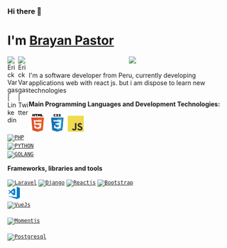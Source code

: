 <h3>Hi there 👋</h3>

# I'm [Brayan Pastor](https://brapastor.com)

<img align="right" src="https://media.giphy.com/media/OJdYlYasd5lI7JdI67/source.gif" width="230">

<a href="https://www.linkedin.com/in/brapastor/"><img align="left" alt="Erick Vargas | Linkedin" width="24px" title="Linkedin" alt="Linkedin" src="https://image.flaticon.com/icons/svg/174/174857.svg"></a>

<a href="https://twitter.com/grekodev"><img align="left" alt="Erick Vargas | Twitter" width="24px" title="Twitter" alt="Twitter" src="https://raw.githubusercontent.com/anuraghazra/anuraghazra/master/assets/twitter.svg"></a>
<br><br>
I'm a software developer from Peru, currently developing applications web with react js. but i am dispose to learn new technologies

**Main Programming Languages and Development Technologies:**

<code><a href="https://github.com/grekodev?tab=repositories&language=HTML"><img height="40" title="HTML5" alt="HTML5" src="https://raw.githubusercontent.com/github/explore/80688e429a7d4ef2fca1e82350fe8e3517d3494d/topics/html/html.png"></a></code>
<code><a href="https://github.com/grekodev?tab=repositories&language=CSS"><img height="40" title="CSS3" alt="CSS3" src="https://raw.githubusercontent.com/github/explore/80688e429a7d4ef2fca1e82350fe8e3517d3494d/topics/css/css.png"></a></code>
<code><a href="https://github.com/grekodev?tab=repositories&language=javascript"><img height="36" title="Javascript" alt="Javascript" src="https://raw.githubusercontent.com/github/explore/80688e429a7d4ef2fca1e82350fe8e3517d3494d/topics/javascript/javascript.png"></a></code>
<code>
<a href="https://github.com/grekodev?tab=repositories&language=php"><img height="36" title="PHP" alt="PHP" src="https://cdn.iconscout.com/icon/free/png-256/php-99-1175127.png"></a></code><code>
<a href="https://github.com/grekodev?tab=repositories&language=python"><img height="36" title="PYTHON" alt="PYTHON" src="https://icons.iconarchive.com/icons/papirus-team/papirus-apps/256/python-icon.png"></a></code><code>
<a href="https://github.com/grekodev?tab=repositories&language=go"><img height="36" title="GOLANG" alt="GOLANG" src="https://i2.wp.com/codematter.net/wp-content/uploads/2018/09/golang_icon.png?fit=256%2C256&ssl=1"></a></code>

**Frameworks, libraries and tools**

<code><a href="https://laravel.com/"><img height="28" title="Laravel" alt="Laravel" src="https://search4web.com/wp-content/uploads/2019/10/laravel_icon256.png"></a></code>
<code><a href="https://www.djangoproject.com/"><img height="28" title="Django" alt="Django" src="https://cdn.iconscout.com/icon/free/png-128/django-1-282754.png"></a></code>
<code><a href="https://es.reactjs.org/"><img height="28" title="Reactjs" alt="Reactjs" src="https://www.shareicon.net/data/256x256/2016/07/08/117367_logo_512x512.png"></a></code>
<code><a href="https://getbootstrap.com/"><img height="32" title="Bootstrap" alt="Bootstrap" src="https://cdn.iconscout.com/icon/free/png-256/bootstrap-226077.png"></a></code>
<code>
<a href="https://code.visualstudio.com/"><img height="28" title="Visual Studio Code" alt="Visual Studio Code" src="https://raw.githubusercontent.com/github/explore/80688e429a7d4ef2fca1e82350fe8e3517d3494d/topics/visual-studio-code/visual-studio-code.png"></a></code>
<code>
<a href="https://vuejs.org/"><img height="28" title="VueJs" alt="VueJs" src="https://cdn.iconscout.com/icon/free/png-256/vue-282497.png"></a>
</code>
<code>
<a href="https://momentjs.com/"><img height="28" title="Momentjs" alt="Momentjs" src="https://bestofjs.org/logos/moment.svg"></a>
</code>
<code>
<a href="http://postgrest.org/en/v7.0.0/"><img height="28" title="Postgresql" alt="Postgresql" src="https://cdn.iconscout.com/icon/free/png-256/postgresql-226047.png"></a>
</code>
